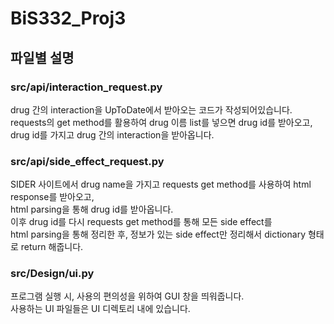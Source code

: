 # BiS332_Proj3  

## 파일별 설명  
### src/api/interaction_request.py  
drug 간의 interaction을 UpToDate에서 받아오는 코드가 작성되어있습니다.  
requests의 get method를 활용하여 drug 이름 list를 넣으면 drug id를 받아오고,  
drug id를 가지고 drug 간의 interaction을 받아옵니다.  
  
### src/api/side_effect_request.py  
SIDER 사이트에서 drug name을 가지고 requests get method를 사용하여 html response를 받아오고,  
html parsing을 통해 drug id를 받아옵니다.  
이후 drug id를 다시 requests get method를 통해 모든 side effect를  
html parsing을 통해 정리한 후, 정보가 있는 side effect만 정리해서 dictionary 형태로 return 해줍니다.  
  
### src/Design/ui.py  
프로그램 실행 시, 사용의 편의성을 위하여 GUI 창을 띄워줍니다.  
사용하는 UI 파일들은 UI 디렉토리 내에 있습니다.  
